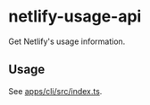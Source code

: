 # netlify-usage-api

Get Netlify's usage information.

## Usage

See [apps/cli/src/index.ts](https://github.com/lmk123/netlify-monitor/blob/main/apps/cli/src/index.ts).
